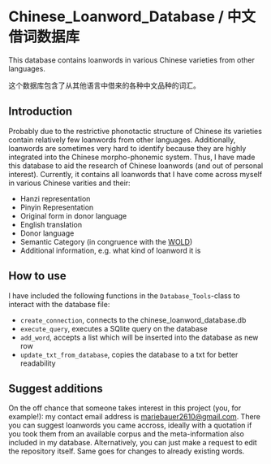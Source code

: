 # Chinese_Loanword_Database / 中文借词数据库


This database contains loanwords in various Chinese varieties from other languages.

这个数据库包含了从其他语言中借来的各种中文品种的词汇。

## Introduction

Probably due to the restrictive phonotactic structure of Chinese its varieties contain
relatively few loanwords from other languages. Additionally, loanwords are sometimes
very hard to identify because they are highly integrated into the Chinese morpho-phonemic
system. Thus, I have made this database to aid the research of Chinese loanwords (and out of
personal interest). Currently, it contains all loanwords that I have come across myself
in various Chinese varities and their:
  - Hanzi representation
  - Pinyin Representation
  - Original form in donor language
  - English translation
  - Donor language
  - Semantic Category (in congruence with the [WOLD](https://wold.clld.org/))
  - Additional information, e.g. what kind of loanword it is

## How to use

I have included the following functions in the `Database_Tools`-class to
interact with the database file:
  - `create_connection`, connects to the chinese_loanword_database.db
  - `execute_query`, executes a SQlite query on the database
  - `add_word`, accepts a list which will be inserted into the database as new row
  - `update_txt_from_database`, copies the database to a txt for better readability

## Suggest additions

On the off chance that someone takes interest in this project (you, for example!):
my contact email address is mariebauer2610@gmail.com. There you can suggest loanwords
you came accross, ideally with a quotation if you took them from an available corpus
and the meta-information also included in my database. Alternatively, you can just
make a request to edit the repository itself. Same goes for changes to already existing
words.
